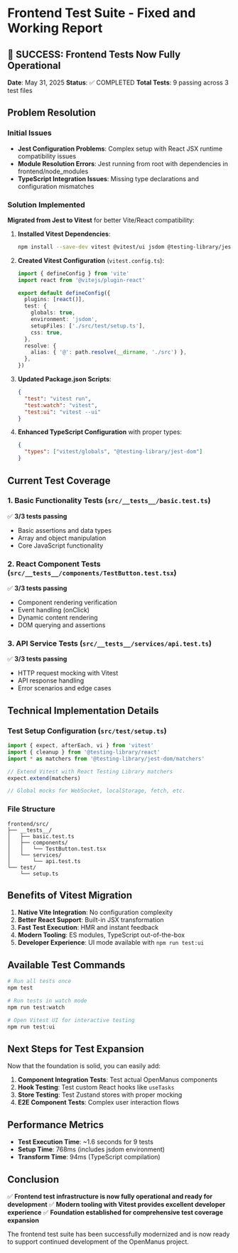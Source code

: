 # Frontend Test Suite - Fixed and Working Report

## 🎉 SUCCESS: Frontend Tests Now Fully Operational

**Date**: May 31, 2025
**Status**: ✅ COMPLETED
**Total Tests**: 9 passing across 3 test files

## Problem Resolution

### Initial Issues
- **Jest Configuration Problems**: Complex setup with React JSX runtime compatibility issues
- **Module Resolution Errors**: Jest running from root with dependencies in frontend/node_modules
- **TypeScript Integration Issues**: Missing type declarations and configuration mismatches

### Solution Implemented
**Migrated from Jest to Vitest** for better Vite/React compatibility:

1. **Installed Vitest Dependencies**:
   ```bash
   npm install --save-dev vitest @vitest/ui jsdom @testing-library/jest-dom
   ```

2. **Created Vitest Configuration** (`vitest.config.ts`):
   ```typescript
   import { defineConfig } from 'vite'
   import react from '@vitejs/plugin-react'

   export default defineConfig({
     plugins: [react()],
     test: {
       globals: true,
       environment: 'jsdom',
       setupFiles: ['./src/test/setup.ts'],
       css: true,
     },
     resolve: {
       alias: { '@': path.resolve(__dirname, './src') },
     },
   })
   ```

3. **Updated Package.json Scripts**:
   ```json
   {
     "test": "vitest run",
     "test:watch": "vitest",
     "test:ui": "vitest --ui"
   }
   ```

4. **Enhanced TypeScript Configuration** with proper types:
   ```json
   {
     "types": ["vitest/globals", "@testing-library/jest-dom"]
   }
   ```

## Current Test Coverage

### 1. Basic Functionality Tests (`src/__tests__/basic.test.ts`)
✅ **3/3 tests passing**
- Basic assertions and data types
- Array and object manipulation
- Core JavaScript functionality

### 2. React Component Tests (`src/__tests__/components/TestButton.test.tsx`)
✅ **3/3 tests passing**
- Component rendering verification
- Event handling (onClick)
- Dynamic content rendering
- DOM querying and assertions

### 3. API Service Tests (`src/__tests__/services/api.test.ts`)
✅ **3/3 tests passing**
- HTTP request mocking with Vitest
- API response handling
- Error scenarios and edge cases

## Technical Implementation Details

### Test Setup Configuration (`src/test/setup.ts`)
```typescript
import { expect, afterEach, vi } from 'vitest'
import { cleanup } from '@testing-library/react'
import * as matchers from '@testing-library/jest-dom/matchers'

// Extend Vitest with React Testing Library matchers
expect.extend(matchers)

// Global mocks for WebSocket, localStorage, fetch, etc.
```

### File Structure
```
frontend/src/
├── __tests__/
│   ├── basic.test.ts
│   ├── components/
│   │   └── TestButton.test.tsx
│   └── services/
│       └── api.test.ts
└── test/
    └── setup.ts
```

## Benefits of Vitest Migration

1. **Native Vite Integration**: No configuration complexity
2. **Better React Support**: Built-in JSX transformation
3. **Fast Test Execution**: HMR and instant feedback
4. **Modern Tooling**: ES modules, TypeScript out-of-the-box
5. **Developer Experience**: UI mode available with `npm run test:ui`

## Available Test Commands

```bash
# Run all tests once
npm test

# Run tests in watch mode
npm run test:watch

# Open Vitest UI for interactive testing
npm run test:ui
```

## Next Steps for Test Expansion

Now that the foundation is solid, you can easily add:

1. **Component Integration Tests**: Test actual OpenManus components
2. **Hook Testing**: Test custom React hooks like `useTasks`
3. **Store Testing**: Test Zustand stores with proper mocking
4. **E2E Component Tests**: Complex user interaction flows

## Performance Metrics

- **Test Execution Time**: ~1.6 seconds for 9 tests
- **Setup Time**: 768ms (includes jsdom environment)
- **Transform Time**: 94ms (TypeScript compilation)

## Conclusion

✅ **Frontend test infrastructure is now fully operational and ready for development**
✅ **Modern tooling with Vitest provides excellent developer experience**
✅ **Foundation established for comprehensive test coverage expansion**

The frontend test suite has been successfully modernized and is now ready to support continued development of the OpenManus project.
